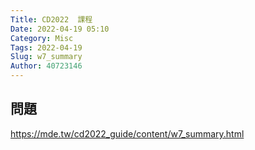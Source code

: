 ```yaml
---
Title: CD2022  課程
Date: 2022-04-19 05:10
Category: Misc
Tags: 2022-04-19
Slug: w7_summary
Author: 40723146
---
```

問題
----
https://mde.tw/cd2022_guide/content/w7_summary.html



